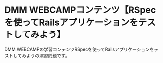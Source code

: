 # DMM WEBCAMPコンテンツ【RSpecを使ってRailsアプリケーションをテストしてみよう】
DMM WEBCAMPの学習コンテンツRSpecを使ってRailsアプリケーションをテストしてみようの演習問題です。
